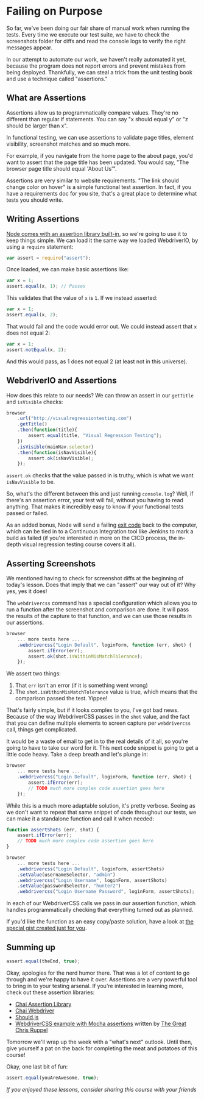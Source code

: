 # Failing on Purpose

So far, we've been doing our fair share of manual work when running the tests. Every time we execute our test suite, we have to check the screenshots folder for diffs and read the console logs to verify the right messages appear.

In our attempt to automate our work, we haven't really automated it yet, because the program does not report errors and prevent mistakes from being deployed. Thankfully, we can steal a trick from the unit testing book and use a technique called "assertions."

## What are Assertions

Assertions allow us to programmatically compare values. They're no different than regular if statements. You can say "x should equal y" or "z should be larger than x".

In functional testing, we can use assertions to validate page titles, element visibility, screenshot matches and so much more.

For example, if you navigate from the home page to the about page, you'd want to assert that the page title has been updated. You would say, "The browser page title should equal 'About Us'".

Assertions are very similar to website requirements. "The link should change color on hover" is a simple functional test assertion. In fact, if you have a requirements doc for you site, that's a great place to determine what tests you should write.

## Writing Assertions

[Node comes with an assertion library built-in](https://nodejs.org/docs/latest/api/assert.html), so we're going to use it to keep things simple. We can load it the same way we loaded WebdriverIO, by using a `require` statement:

```js
var assert = require("assert");
```

Once loaded, we can make basic assertions like:

```js
var x = 1;
assert.equal(x, 1); // Passes
```

This validates that the value of `x` is `1`. If we instead asserted:

```js
var x = 1;
assert.equal(x, 2);
```

That would fail and the code would error out. We could instead assert that `x` does not equal 2:

```js
var x = 1;
assert.notEqual(x, 2);
```

And this would pass, as 1 does not equal 2 (at least not in this universe).

## WebdriverIO and Assertions

How does this relate to our needs? We can throw an assert in our `getTitle` and `isVisible` checks:

```js
browser
    .url("http://visualregressiontesting.com")
    .getTitle()
    .then(function(title){ 
        assert.equal(title, "Visual Regression Testing");
    })
    .isVisible(mainNav.selector)
    .then(function(isNavVisible){ 
        assert.ok(isNavVisible);
    });
```

`assert.ok` checks that the value passed in is truthy, which is what we want `isNavVisible` to be.

So, what's the different between this and just running `console.log`? Well, if there's an assertion error, your test will fail, without you having to read anything. That makes it incredibly easy to know if your functional tests passed or failed.

As an added bonus, Node will send a failing [exit code](http://bencane.com/2014/09/02/understanding-exit-codes-and-how-to-use-them-in-bash-scripts/) back to the computer, which can be tied in to a Continuous Integration tool like Jenkins to mark a build as failed (if you're interested in more on the CICD process, the in-depth visual regression testing course covers it all).

## Asserting Screenshots

We mentioned having to check for screenshot diffs at the beginning of today's lesson. Does that imply that we can "assert" our way out of it? Why yes, yes it does!

The `webdrivercss` command has a special configuration which allows you to run a function after the screenshot and comparison are done. It will pass the results of the capture to that function, and we can use those results in our assertions.


```js
browser
    ... more tests here ...
    .webdrivercss("Login Default", loginForm, function (err, shot) {
        assert.ifError(err);
        assert.ok(shot.isWithinMisMatchTolerance);
    });
```

We assert two things:

1. That `err` isn't an error (if it is something went wrong)
2. The `shot.isWithinMisMatchTolerance` value is true, which means that the comparison passed the test. Yippee!

That's fairly simple, but if it looks complex to you, I've got bad news. Because of the way WebdriverCSS passes in the `shot` value, and the fact that you can define multiple elements to screen capture per `webdrivercss` call, things get complicated. 

It would be a waste of email to get in to the real details of it all, so you're going to have to take our word for it. This next code snippet is going to get a little code heavy. Take a deep breath and let's plunge in:

```js
browser
    ... more tests here ...
    .webdrivercss("Login Default", loginForm, function (err, shot) {
        assert.ifError(err);
        // TODO much more complex code assertion goes here
    });
```

While this is a much more adaptable solution, it's pretty verbose. Seeing as we don't want to repeat that same snippet of code throughout our tests, we can make it a standalone function and call it when needed:

```js
function assertShots (err, shot) {
    assert.ifError(err);
    // TODO much more complex code assertion goes here
}

browser
    ... more tests here ...
    .webdrivercss("Login Default", loginForm, assertShots)
    .setValue(usernameSelector, "admin")
    .webdrivercss("Login Username", loginForm, assertShots)
    .setValue(passwordSelector, "hunter2")
    .webdrivercss("Login Username Password", loginForm, assertShots);
```

In each of our WebdriverCSS calls we pass in our assertion function, which handles programmatically checking that everything turned out as planned.

If you'd like the function as an easy copy/paste solution, have a look at [the special gist created just for you](https://gist.github.com/klamping/cd32298696ee92b50819).

## Summing up

```js
assert.equal(theEnd, true);
```

Okay, apologies for the nerd humor there. That was a lot of content to go through and we're happy to have it over. Assertions are a very powerful tool to bring in to your testing arsenal. If you're interested in learning more, check out these assertion libraries:

- [Chai Assertion Library](http://chaijs.com/)
- [Chai Webdriver](http://chaijs.com/plugins/chai-webdriver)
- [Should.js](https://github.com/shouldjs/should.js)
- [WebdriverCSS example with Mocha assertions](https://github.com/webdriverio/webdrivercss/blob/master/examples/webdrivercss.browserstack.with.mocha.js) written by [The Great Chris Ruppel](https://twitter.com/rupl)

Tomorrow we'll wrap up the week with a "what's next" outlook. Until then, give yourself a pat on the back for completing the meat and potatoes of this course!

Okay, one last bit of fun:

```js
assert.equal(youAreAwesome, true);
```


*If you enjoyed these lessons, consider sharing this course with your friends*
